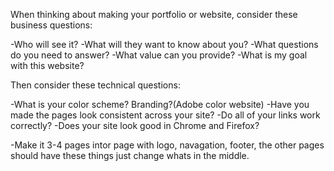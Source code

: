When thinking about making your portfolio or website, consider these business questions:

-Who will see it?
-What will they want to know about you?
-What questions do you need to answer?
-What value can you provide?
-What is my goal with this website?

Then consider these technical questions:

-What is your color scheme? Branding?(Adobe color website)
-Have you made the pages look consistent across your site?
-Do all of your links work correctly?
-Does your site look good in Chrome and Firefox?

-Make it 3-4 pages intor page with logo, navagation, footer, the other pages should have these things just change whats in the middle.
